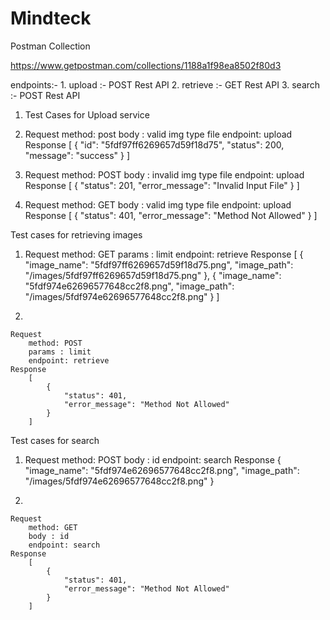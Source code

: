 # Mindteck

Postman Collection

https://www.getpostman.com/collections/1188a1f98ea8502f80d3

endpoints:-
    1. upload :- POST Rest API
    2. retrieve :- GET Rest API
    3. search :- POST Rest API

1. Test Cases for Upload service

1.
    Request
        method: post
        body : valid img type file
        endpoint: upload
    Response
        [
            {
                "id": "5fdf97ff6269657d59f18d75",
                "status": 200,
                "message": "success"
            }
        ]
 2. 
    Request
        method: POST
        body : invalid img type file
        endpoint: upload
    Response
        [
            {
                "status": 201,
                "error_message": "Invalid Input File"
            }
        ]

3. 
    Request
        method: GET
        body : valid img type file
        endpoint: upload
    Response
        [
            {
                "status": 401,
                "error_message": "Method Not Allowed"
            }
        ]


Test cases for retrieving images

1. 
    Request
        method: GET
        params : limit
        endpoint: retrieve
    Response
        [
            {
                "image_name": "5fdf97ff6269657d59f18d75.png",
                "image_path": "/images/5fdf97ff6269657d59f18d75.png"
            },
            {
                "image_name": "5fdf974e62696577648cc2f8.png",
                "image_path": "/images/5fdf974e62696577648cc2f8.png"
            }
        ]

2. 

    Request
        method: POST
        params : limit
        endpoint: retrieve
    Response
        [
            {
                "status": 401,
                "error_message": "Method Not Allowed"
            }
        ]

Test cases for search

1. 
    Request
        method: POST
        body : id
        endpoint: search
    Response
        {
            "image_name": "5fdf974e62696577648cc2f8.png",
            "image_path": "/images/5fdf974e62696577648cc2f8.png"
        }

2.

    Request
        method: GET
        body : id
        endpoint: search
    Response
        [
            {
                "status": 401,
                "error_message": "Method Not Allowed"
            }
        ]